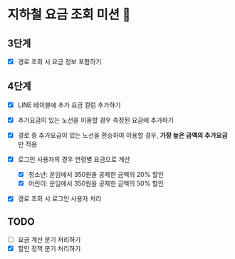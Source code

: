 # 지하철 요금 조회 미션 🚃

## 3단계
- [x] 경로 조회 시 요금 정보 포함하기
  
## 4단계
- [x] LINE 테이블에 추가 요금 컬럼 추가하기
- [x] 추가요금이 있는 노선을 이용할 경우 측정된 요금에 추가하기
- [x] 경로 중 추가요금이 있는 노선을 환승하여 이용할 경우, **가장 높은 금액의 추가요금**만 적용
- [x] 로그인 사용자의 경우 연령별 요금으로 계산
    - [x] 청소년: 운임에서 350원을 공제한 금액의 20% 할인
    - [x] 어린이: 운임에서 350원을 공제한 금액의 50% 할인
- [x] 경로 조회 시 로그인 사용자 처리 


## TODO
- [ ] 요금 계산 분기 처리하기 
- [x] 할인 정책 분기 처리하기